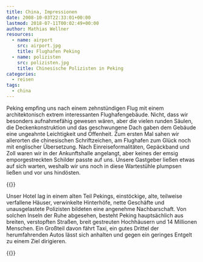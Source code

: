 ```yaml
---
title: China, Impressionen
date: 2008-10-03T22:33:01+00:00
lastmod: 2018-07-11T00:02:49+00:00
author: Mathias Wellner
resources:
  - name: airport
    src: airport.jpg
    title: Flughafen Peking
  - name: polizisten
    src: polizisten.jpg
    title: Chinesische Polizisten in Peking
categories:
  - reisen
tags:
  - china
---
```

Peking empfing uns nach einem zehnstündigen Flug mit einem architektonisch extrem interessanten Flughafengebäude. Nicht, dass wir besonders aufnahmefähig gewesen wären, aber die vielen runden Säulen, die Deckenkonstruktion und das geschwungene Dach gaben dem Gebäude eine ungeahnte Leichtigkeit und Offenheit. Zum ersten Mal sahen wir allerorten die chinesischen Schriftzeichen, am Flughafen zum Glück noch mit englischer Übersetzung. Nach Einreiseformalitäten, Gepäckband und Zoll waren wir in der Ankunftshalle angelangt, aber keines der emsig emporgestreckten Schilder passte auf uns. Unsere Gastgeber ließen etwas auf sich warten, weshalb wir uns noch in diese Wartestühle plumpsen ließen und vor uns hindösten.

{{<responsive-image name="airport">}}

Unser Hotel lag in einem alten Teil Pekings, einstöckige, alte, teilweise verfallene Häuser, verwinkelte Hinterhöfe, nette Geschäfte und unausgelastete Polizisten bildeten eine angenehme Nachbarschaft. Von solchen Inseln der Ruhe abgesehen, besteht Peking hauptsächlich aus breiten, verstopften Straßen, breit gestreuten Hochhäusern und 14 Millionen Menschen. Ein Großteil davon fährt Taxi, ein gutes Drittel der herumfahrenden Autos lässt sich anhalten und gegen ein geringes Entgelt zu einem Ziel dirigieren.

{{<responsive-image name="polizisten">}}